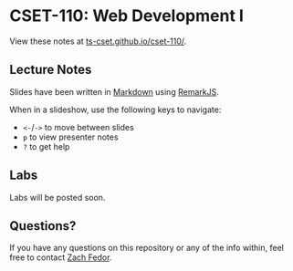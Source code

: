 # CSET-110: Web Development I

View these notes at [ts-cset.github.io/cset-110/](https://ts-cset.github.io/cset-110/).


## Lecture Notes

Slides have been written in [Markdown](https://daringfireball.net/projects/markdown/syntax) using [RemarkJS](https://github.com/gnab/remark).

When in a slideshow, use the following keys to navigate:

- `<-`/`->` to move between slides
- `p` to view presenter notes
- `?` to get help


## Labs

Labs will be posted soon.


## Questions?

If you have any questions on this repository or any of the info within, feel free to contact [Zach Fedor](mailto:fedor@stevenscollege.edu).


